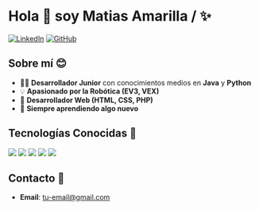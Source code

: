 # Hola 👋 soy Matias Amarilla /  ✨


[![LinkedIn](https://img.shields.io/badge/LinkedIn-Profile-blue)](https://www.linkedin.com/)
[![GitHub](https://img.shields.io/badge/GitHub-Follow-black)](https://github.com/Amarilla-Matias)

## Sobre mí 😊

- 👨‍💻 **Desarrollador Junior** con conocimientos medios en **Java** y **Python**
- 💡 **Apasionado por la Robótica (EV3, VEX)**
- 🎨 **Desarrollador Web (HTML, CSS, PHP)**
- 🧠 **Siempre aprendiendo algo nuevo**

## Tecnologías Conocidas 🎉

<p align="left">
  <img src="https://img.shields.io/badge/HTML5-E34F26?style=for-the-badge&logo=html5&logoColor=white">
  <img src="https://img.shields.io/badge/CSS3-1572B6?style=for-the-badge&logo=css3&logoColor=white">
  <img src="https://img.shields.io/badge/JavaScript-F7DF1E?style=for-the-badge&logo=javascript&logoColor=black">
  <img src="https://img.shields.io/badge/Python-3776AB?style=for-the-badge&logo=python&logoColor=white">
  <img src="https://img.shields.io/badge/Java-007396?style=for-the-badge&logo=java&logoColor=white">
  <!-- Agrega más tecnologías aquí -->
</p>

## Contacto 📧
- **Email**: [tu-email@gmail.com](amarillamatias71@gmail.com)

